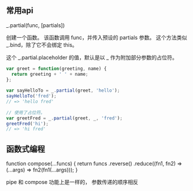 ## 常用api
_.partial(func, [partials])

创建一个函数。 该函数调用 func，并传入预设的 partials 参数。 这个方法类似 _.bind，除了它不会绑定 this。

这个 _.partial.placeholder 的值，默认是以 _ 作为附加部分参数的占位符。
```js
var greet = function(greeting, name) {
  return greeting + ' ' + name;
};
 
var sayHelloTo = _.partial(greet, 'hello');
sayHelloTo('fred');
// => 'hello fred'
 
// 使用了占位符。
var greetFred = _.partial(greet, _, 'fred');
greetFred('hi');
// => 'hi fred'
```

## 函数式编程

function compose(...funcs) {
  return funcs
    .reverse()
    .reduce((fn1, fn2) => (...args) => fn2(fn1(...args)));
}


pipe 和 compose 功能上是一样的， 参数传递的顺序相反
